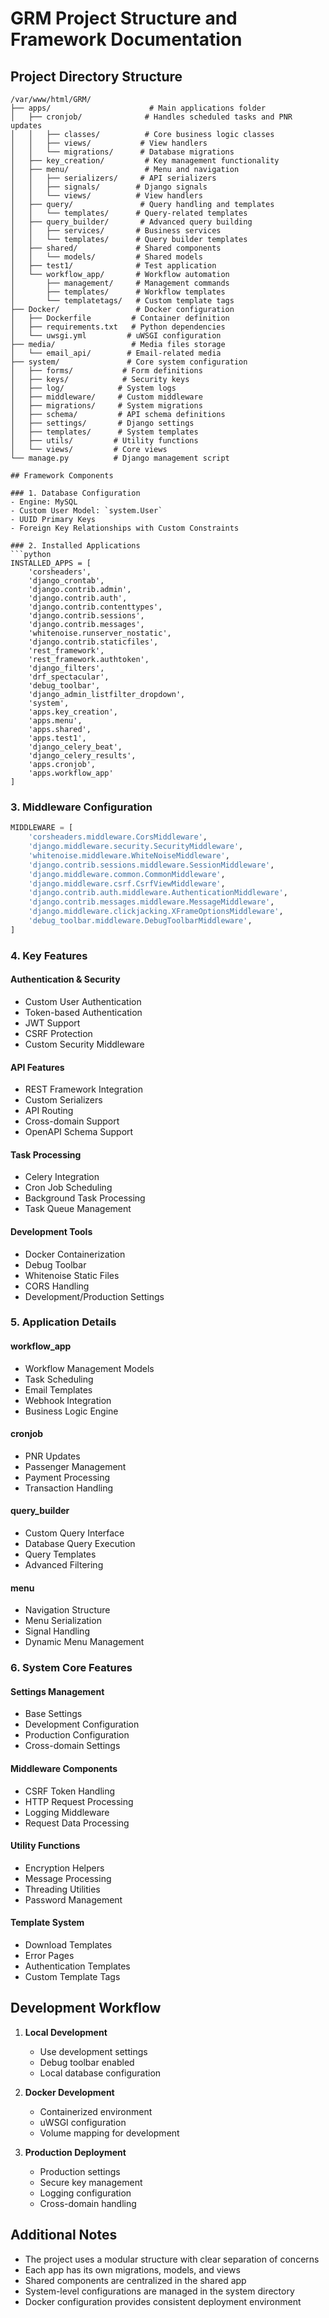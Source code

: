 # GRM Project Structure and Framework Documentation

## Project Directory Structure
```
/var/www/html/GRM/
├── apps/                      # Main applications folder
│   ├── cronjob/              # Handles scheduled tasks and PNR updates
│   │   ├── classes/          # Core business logic classes
│   │   ├── views/           # View handlers
│   │   └── migrations/      # Database migrations
│   ├── key_creation/         # Key management functionality
│   ├── menu/                 # Menu and navigation
│   │   ├── serializers/     # API serializers
│   │   ├── signals/        # Django signals
│   │   └── views/          # View handlers
│   ├── query/               # Query handling and templates
│   │   └── templates/      # Query-related templates
│   ├── query_builder/       # Advanced query building
│   │   ├── services/       # Business services
│   │   └── templates/      # Query builder templates
│   ├── shared/             # Shared components
│   │   └── models/         # Shared models
│   ├── test1/              # Test application
│   └── workflow_app/       # Workflow automation
│       ├── management/     # Management commands
│       ├── templates/      # Workflow templates
│       └── templatetags/   # Custom template tags
├── Docker/                 # Docker configuration
│   ├── Dockerfile         # Container definition
│   ├── requirements.txt   # Python dependencies
│   └── uwsgi.yml         # uWSGI configuration
├── media/                 # Media files storage
│   └── email_api/        # Email-related media
├── system/               # Core system configuration
│   ├── forms/           # Form definitions
│   ├── keys/            # Security keys
│   ├── log/            # System logs
│   ├── middleware/     # Custom middleware
│   ├── migrations/     # System migrations
│   ├── schema/         # API schema definitions
│   ├── settings/       # Django settings
│   ├── templates/      # System templates
│   ├── utils/         # Utility functions
│   └── views/         # Core views
└── manage.py          # Django management script

## Framework Components

### 1. Database Configuration
- Engine: MySQL
- Custom User Model: `system.User`
- UUID Primary Keys
- Foreign Key Relationships with Custom Constraints

### 2. Installed Applications
```python
INSTALLED_APPS = [
    'corsheaders',
    'django_crontab',
    'django.contrib.admin',
    'django.contrib.auth',
    'django.contrib.contenttypes',
    'django.contrib.sessions',
    'django.contrib.messages',
    'whitenoise.runserver_nostatic',
    'django.contrib.staticfiles',
    'rest_framework',
    'rest_framework.authtoken',
    'django_filters',
    'drf_spectacular',
    'debug_toolbar',
    'django_admin_listfilter_dropdown',
    'system',
    'apps.key_creation',
    'apps.menu',
    'apps.shared',
    'apps.test1',
    'django_celery_beat',
    'django_celery_results',
    'apps.cronjob',
    'apps.workflow_app'
]
```

### 3. Middleware Configuration
```python
MIDDLEWARE = [
    'corsheaders.middleware.CorsMiddleware',
    'django.middleware.security.SecurityMiddleware',
    'whitenoise.middleware.WhiteNoiseMiddleware',
    'django.contrib.sessions.middleware.SessionMiddleware',
    'django.middleware.common.CommonMiddleware',
    'django.middleware.csrf.CsrfViewMiddleware',
    'django.contrib.auth.middleware.AuthenticationMiddleware',
    'django.contrib.messages.middleware.MessageMiddleware',
    'django.middleware.clickjacking.XFrameOptionsMiddleware',
    'debug_toolbar.middleware.DebugToolbarMiddleware',
]
```

### 4. Key Features

#### Authentication & Security
- Custom User Authentication
- Token-based Authentication
- JWT Support
- CSRF Protection
- Custom Security Middleware

#### API Features
- REST Framework Integration
- Custom Serializers
- API Routing
- Cross-domain Support
- OpenAPI Schema Support

#### Task Processing
- Celery Integration
- Cron Job Scheduling
- Background Task Processing
- Task Queue Management

#### Development Tools
- Docker Containerization
- Debug Toolbar
- Whitenoise Static Files
- CORS Handling
- Development/Production Settings

### 5. Application Details

#### workflow_app
- Workflow Management Models
- Task Scheduling
- Email Templates
- Webhook Integration
- Business Logic Engine

#### cronjob
- PNR Updates
- Passenger Management
- Payment Processing
- Transaction Handling

#### query_builder
- Custom Query Interface
- Database Query Execution
- Query Templates
- Advanced Filtering

#### menu
- Navigation Structure
- Menu Serialization
- Signal Handling
- Dynamic Menu Management

### 6. System Core Features

#### Settings Management
- Base Settings
- Development Configuration
- Production Configuration
- Cross-domain Settings

#### Middleware Components
- CSRF Token Handling
- HTTP Request Processing
- Logging Middleware
- Request Data Processing

#### Utility Functions
- Encryption Helpers
- Message Processing
- Threading Utilities
- Password Management

#### Template System
- Download Templates
- Error Pages
- Authentication Templates
- Custom Template Tags

## Development Workflow

1. **Local Development**
   - Use development settings
   - Debug toolbar enabled
   - Local database configuration

2. **Docker Development**
   - Containerized environment
   - uWSGI configuration
   - Volume mapping for development

3. **Production Deployment**
   - Production settings
   - Secure key management
   - Logging configuration
   - Cross-domain handling

## Additional Notes

- The project uses a modular structure with clear separation of concerns
- Each app has its own migrations, models, and views
- Shared components are centralized in the shared app
- System-level configurations are managed in the system directory
- Docker configuration provides consistent deployment environment
